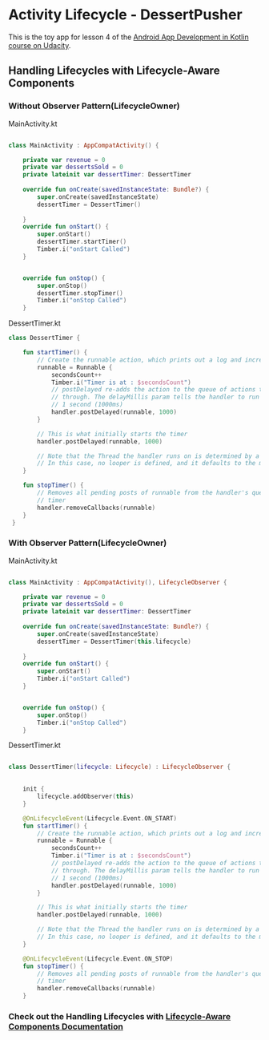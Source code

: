 # Activity Lifecycle - DessertPusher 

This is the toy app for lesson 4 of the [Android App Development in Kotlin course on Udacity](https://classroom.udacity.com/courses/ud9012/lessons/e487c600-ed68-4576-a35a-12f211cf032e/concepts/6a155d63-8153-4a56-95cb-1dfdf06aa173).

## Handling Lifecycles with Lifecycle-Aware Components   
### Without Observer Pattern(LifecycleOwner)

MainActivity.kt 
```kt

class MainActivity : AppCompatActivity() {

    private var revenue = 0
    private var dessertsSold = 0
    private lateinit var dessertTimer: DessertTimer
    
    override fun onCreate(savedInstanceState: Bundle?) {
        super.onCreate(savedInstanceState)
        dessertTimer = DessertTimer()
        
    }
    override fun onStart() {
        super.onStart()
        dessertTimer.startTimer()
        Timber.i("onStart Called")
    }


    override fun onStop() {
        super.onStop()
        dessertTimer.stopTimer()
        Timber.i("onStop Called")
    }
```

DessertTimer.kt
```kt
class DessertTimer {

    fun startTimer() {
        // Create the runnable action, which prints out a log and increments the seconds counter
        runnable = Runnable {
            secondsCount++
            Timber.i("Timer is at : $secondsCount")
            // postDelayed re-adds the action to the queue of actions the Handler is cycling
            // through. The delayMillis param tells the handler to run the runnable in
            // 1 second (1000ms)
            handler.postDelayed(runnable, 1000)
        }

        // This is what initially starts the timer
        handler.postDelayed(runnable, 1000)

        // Note that the Thread the handler runs on is determined by a class called Looper.
        // In this case, no looper is defined, and it defaults to the main or UI thread.
    }

    fun stopTimer() {
        // Removes all pending posts of runnable from the handler's queue, effectively stopping the
        // timer
        handler.removeCallbacks(runnable)
    }
 }

```


### With Observer Pattern(LifecycleOwner)
MainActivity.kt 
```kt

class MainActivity : AppCompatActivity(), LifecycleObserver {

    private var revenue = 0
    private var dessertsSold = 0
    private lateinit var dessertTimer: DessertTimer
    
    override fun onCreate(savedInstanceState: Bundle?) {
        super.onCreate(savedInstanceState)
        dessertTimer = DessertTimer(this.lifecycle)
        
    }
    override fun onStart() {
        super.onStart()
        Timber.i("onStart Called")
    }


    override fun onStop() {
        super.onStop()
        Timber.i("onStop Called")
    }
```

DessertTimer.kt
```kt

class DessertTimer(lifecycle: Lifecycle) : LifecycleObserver {

 
    init {
        lifecycle.addObserver(this)
    }

    @OnLifecycleEvent(Lifecycle.Event.ON_START)
    fun startTimer() {
        // Create the runnable action, which prints out a log and increments the seconds counter
        runnable = Runnable {
            secondsCount++
            Timber.i("Timer is at : $secondsCount")
            // postDelayed re-adds the action to the queue of actions the Handler is cycling
            // through. The delayMillis param tells the handler to run the runnable in
            // 1 second (1000ms)
            handler.postDelayed(runnable, 1000)
        }

        // This is what initially starts the timer
        handler.postDelayed(runnable, 1000)

        // Note that the Thread the handler runs on is determined by a class called Looper.
        // In this case, no looper is defined, and it defaults to the main or UI thread.
    }

    @OnLifecycleEvent(Lifecycle.Event.ON_STOP)
    fun stopTimer() {
        // Removes all pending posts of runnable from the handler's queue, effectively stopping the
        // timer
        handler.removeCallbacks(runnable)
    }
```

### Check out the Handling Lifecycles with [Lifecycle-Aware Components Documentation](https://developer.android.com/topic/libraries/architecture/lifecycle)


